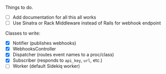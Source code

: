 Things to do.

* [ ] Add documentation for all this all works
* [ ] Use Sinatra or Rack Middleware instead of Rails for webhook endpoint

Classes to write:

* [x] Notifier (publishes webhooks)
* [x] WebhooksController
* [x] Dispatcher (routes event names to a proc/class)
* [x] Subscriber (responds to `api_key`, `url`, etc.)
* [ ] Worker (default Sidekiq worker)
